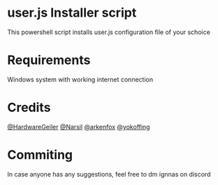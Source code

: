 # user.js Installer script
This powershell script installs user.js configuration file of your schoice
# Requirements
Windows system with working internet connection

# Credits
[@HardwareGeiler](https://github.com/HardwareGeiler) 
[@Narsil](https://codeberg.org/Narsil/user.js) 
[@arkenfox](https://github.com/arkenfox/user.js/) 
[@yokoffing](https://github.com/yokoffing/Betterfox) 

# Commiting
In case anyone has any suggestions, feel free to dm ignnas on discord
